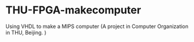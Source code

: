 # THU-FPGA-makecomputer
Using VHDL to make a MIPS computer (A project in Computer Organization in THU, Beijing. ) 
